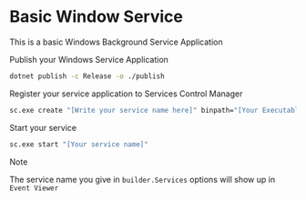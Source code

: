 # Basic Window Service

This is a basic Windows Background Service Application

Publish your Windows Service Application

```bash
dotnet publish -c Release -o ./publish
```

Register your service application to Services Control Manager

```bash
sc.exe create "[Write your service name here]" binpath="[Your Executable's Path]" 
```

Start your service

```bash
sc.exe start "[Your service name]"
```

> [!Note]
> The service name you give in `builder.Services` options will show up in `Event Viewer`
